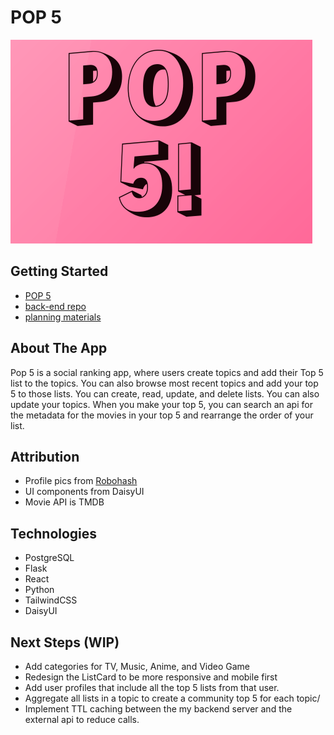 # POP 5

![POP5](./public/POP5.png)

## Getting Started

- [POP 5](https://pop5.netlify.app/)
- [back-end repo](https://github.com/raworiginal/pop-5-back-end)
- [planning materials](https://trello.com/b/futhNj0K/pop-5)

## About The App

Pop 5 is a social ranking app, where users create topics and add their Top 5 list to the topics. You can also browse most recent topics and add your top 5 to those lists. You can create, read, update, and delete lists. You can also update your topics. When you make your top 5, you can search an api for the metadata for the movies in your top 5 and rearrange the order of your list.

## Attribution

- Profile pics from [Robohash](https://robohash.org/)
- UI components from DaisyUI
- Movie API is TMDB

## Technologies

- PostgreSQL
- Flask
- React
- Python
- TailwindCSS
- DaisyUI

## Next Steps (WIP)

- Add categories for TV, Music, Anime, and Video Game
- Redesign the ListCard to be more responsive and mobile first
- Add user profiles that include all the top 5 lists from that user.
- Aggregate all lists in a topic to create a community top 5 for each topic/
- Implement TTL caching between the my backend server and the external api to reduce calls. 

